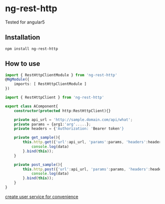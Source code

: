 # ng-rest-http

Tested for angular5

## Installation
```
npm install ng-rest-http
```

## How to use
``` app.module.ts
import { RestHttpClientModule } from 'ng-rest-http'
@NgModule({
    imports: [ RestHttpClientModule ]
})

```

``` app.componet.ts
import { RestHttpClient } from 'ng-rest-http'

export class AComponent{
    constructor(protected http:RestHttpClient){}

    private api_url = 'http://sample.domain.com/api/what';
    private params = {arg1:'arg'.....};
    private headers = {'Authorization: 'Bearer token'}

    private get_sample(){
        this.http.get({'url':api_url, 'params':params, 'headers':headers}, function(data){
            console.log(data)
        }.bind(this));
    }

    private post_sample(){
        this.http.post({'url':api_url, 'params':params, 'headers':headers}, function(data){
            console.log(data)
        }.bind(this));
    }
}
```

[create user service for convenience](wangta69/ng-httpClient/doc/create-new-service.md)
